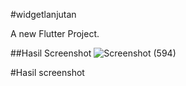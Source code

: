 #widgetlanjutan

A new Flutter Project.

##Hasil Screenshot
![Screenshot (594)](https://github.com/user-attachments/assets/9f306020-338f-42e2-8405-fea3a26e1124)

#Hasil screenshot
